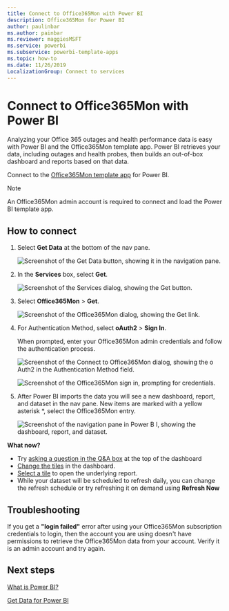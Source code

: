 ```yaml
---
title: Connect to Office365Mon with Power BI
description: Office365Mon for Power BI
author: paulinbar
ms.author: painbar
ms.reviewer: maggiesMSFT
ms.service: powerbi
ms.subservice: powerbi-template-apps
ms.topic: how-to
ms.date: 11/26/2019
LocalizationGroup: Connect to services
---
```

# Connect to Office365Mon with Power BI
Analyzing your Office 365 outages and health performance data is easy with Power BI and the Office365Mon template app. Power BI retrieves your data, including outages and health probes, then builds an out-of-box dashboard and reports based on that data.

Connect to the [Office365Mon template app](https://msit.powerbi.com/groups/me/getapps/services/office365mon.office365mon_powerbi_v3) for Power BI.

>[!NOTE]
>An Office365Mon admin account is required to connect and load the Power BI template app.

## How to connect
1. Select **Get Data** at the bottom of the nav pane.
   
   ![Screenshot of the Get Data button, showing it in the navigation pane.](media/service-connect-to-office365mon/pbi_getdata.png)
2. In the **Services** box, select **Get**.
   
   ![Screenshot of the Services dialog, showing the Get button.](media/service-connect-to-office365mon/pbi_getservices.png) 
3. Select **Office365Mon** \> **Get**.
   
   ![Screenshot of the Office365Mon dialog, showing the Get link.](media/service-connect-to-office365mon/o365mon.png)
4. For Authentication Method, select **oAuth2** \> **Sign In**.
   
   When prompted, enter your Office365Mon admin credentials and follow the authentication process.
   
   ![Screenshot of the Connect to Office365Mon dialog, showing the o Auth2 in the Authentication Method field.](media/service-connect-to-office365mon/creds.png)
   
   ![Screenshot of the Office365Mon sign in, prompting for credentials.](media/service-connect-to-office365mon/creds2.png)
5. After Power BI imports the data you will see a new dashboard, report, and dataset in the nav pane. New items are marked with a yellow asterisk \*, select the Office365Mon entry.
   
   ![Screenshot of the navigation pane in Power B I, showing the dashboard, report, and dataset.](media/service-connect-to-office365mon/dashboard4.png)

**What now?**

* Try [asking a question in the Q&A box](../consumer/end-user-q-and-a.md) at the top of the dashboard
* [Change the tiles](../create-reports/service-dashboard-edit-tile.md) in the dashboard.
* [Select a tile](../consumer/end-user-tiles.md) to open the underlying report.
* While your dataset will be scheduled to refresh daily, you can change the refresh schedule or try refreshing it on demand using **Refresh Now**

## Troubleshooting
If you get a **"login failed"** error after using your Office365Mon subscription credentials to login, then the account you are using doesn't have permissions to retrieve the Office365Mon data from your account. Verify it is an admin account and try again.

## Next steps
[What is Power BI?](../fundamentals/power-bi-overview.md)

[Get Data for Power BI](service-get-data.md)
